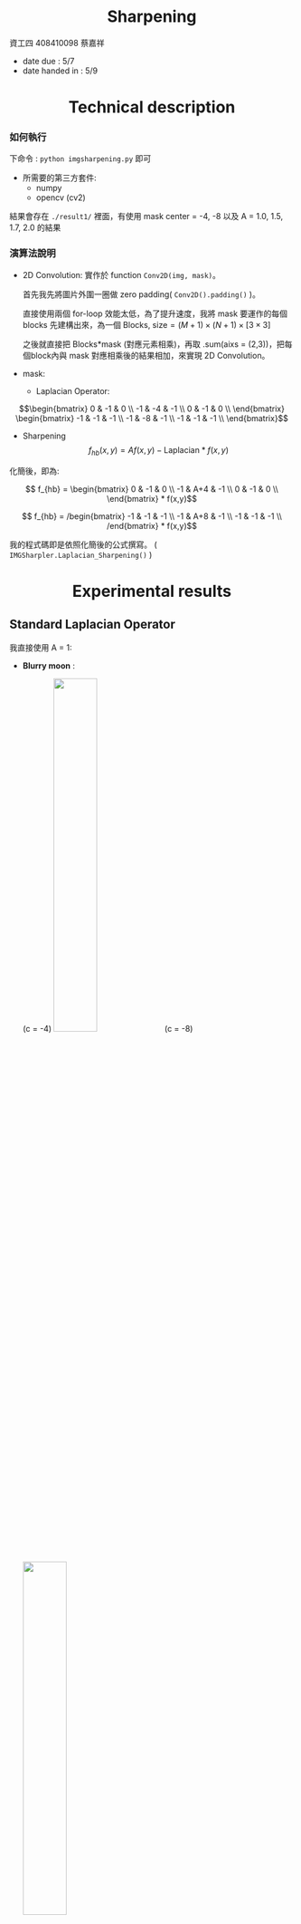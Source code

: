 # <center>Sharpening</center>

資工四 408410098 蔡嘉祥

- date due : 5/7 
- date handed in : 5/9

<div style="break-after: page; page-break-after: always;"></div>

# <center>Technical description</center>

### 如何執行
下命令 : ```python imgsharpening.py``` 即可
- 所需要的第三方套件:
  - numpy 
  - opencv (cv2)
  
結果會存在 ```./result1/``` 裡面，有使用 mask center = -4, -8 以及 A = 1.0, 1.5, 1.7, 2.0 的結果

### 演算法說明
- 2D Convolution:
  實作於 function ```Conv2D(img, mask)```。 
  
  首先我先將圖片外圍一圈做 zero padding( ```Conv2D().padding()``` )。


  直接使用兩個 for-loop 效能太低，為了提升速度，我將 mask 要運作的每個 blocks 先建構出來，為一個 $\text{Blocks, size} = (M+1) \times (N+1) \times [3 \times 3]$

  之後就直接把 Blocks*mask (對應元素相乘)，再取 .sum(aixs = (2,3))，把每個block內與 mask 對應相乘後的結果相加，來實現 2D Convolution。

- mask:
  - $\text{Laplacian Operator}$:


$$\begin{bmatrix}
    0 & -1 & 0 \\
    -1 & -4 & -1 \\
    0 & -1 & 0 \\
\end{bmatrix}  \begin{bmatrix}
    -1 & -1 & -1 \\
    -1 & -8 & -1 \\
    -1 & -1 & -1 \\
\end{bmatrix}$$

- Sharpening
$$f_{hb}(x,y) = Af(x,y)-\text{Laplacian}*f(x,y)$$

化簡後，即為:

$$ f_{hb} = \begin{bmatrix}
    0 & -1 & 0 \\
    -1 & A+4 & -1 \\
    0 & -1 & 0 \\
\end{bmatrix} * f(x,y)$$

$$ f_{hb} =  /begin{bmatrix}
    -1 & -1 & -1 \\
    -1 & A+8 & -1 \\
    -1 & -1 & -1 \\
/end{bmatrix} * f(x,y)$$

我的程式碼即是依照化簡後的公式撰寫。 ( ```IMGSharpler.Laplacian_Sharpening()``` )

<div style="break-after: page; page-break-after: always;"></div>

# <center>Experimental results</center>

## Standard Laplacian Operator 
我直接使用 A = 1:

- __Blurry moon__ :
  
    (c = -4) <img src = "result/blurry_moon/center_neg_4/A10blurry_moon.bmp" width="40%">
    (c = -8) <img src = "result/blurry_moon/center_neg_8/A10blurry_moon.bmp" width="40%">

- __skeleton_orig__ :
    
    (c = -4) <img src="result/skeleton_orig/center_neg_4/A10skeleton_orig.bmp" width="40%"> 
    (c = -8) <img src="result/skeleton_orig/center_neg_8/A10skeleton_orig.bmp" width="40%">

## High boosted filtering 
使用 $A /geq 1$:

- 1 , 1.5, 1.7, 2

### A = 1.5

- __blurry_moon__ :

(c = -4)<img src="result/blurry_moon/center_neg_4/A15blurry_moon.bmp" width="40%"> (c = -8)<img src = "result/blurry_moon/center_neg_8/A15blurry_moon.bmp" width="40%">

- __skeleton_moon__ :

(c = -4)<img src="result/skeleton_orig/center_neg_4/A15skeleton_orig.bmp" width="40%">  (c = -8)<img src="result/skeleton_orig/center_neg_8/A15skeleton_orig.bmp" width="40%">

### A = 1.7

- __blurry_moon__ :

(c = -4)<img src="result/blurry_moon/center_neg_4/A17blurry_moon.bmp" width="40%"> (c = -8)<img src = "result/blurry_moon/center_neg_8/A17blurry_moon.bmp" width="40%">

- __skeleton_moon__ :

(c = -4)<img src="result/skeleton_orig/center_neg_4/A17skeleton_orig.bmp" width="40%">  (c = -8)<img src="result/skeleton_orig/center_neg_8/A17skeleton_orig.bmp" width="40%">


#### A = 2

- __blurry_moon__ :

(c = -4)<img src="result/blurry_moon/center_neg_4/A20blurry_moon.bmp" width="40%"> (c = -8)<img src = "result/blurry_moon/center_neg_8/A20blurry_moon.bmp" width="40%">

- __skeleton_moon__ :

(c = -4)<img src="result/skeleton_orig/center_neg_4/A20skeleton_orig.bmp" width="40%">  (c = -8)<img src="result/skeleton_orig/center_neg_8/A20skeleton_orig.bmp" width="40%">


<div style="break-after: page; page-break-after: always;"></div>

## <center>Discussions</center>

- Mask center:
  從比對中發現，使用 center = -8 的 mask 做出來的結果細部輪廓更明顯。

- A:
  A 越大，整張圖片亮的部分會變更亮。

## <center>Reference</center> 
Ch03 投影片

Convolution code : https://gist.github.com/ThePyProgrammer/c761d38fdbf8d688a98877ea5e590167
